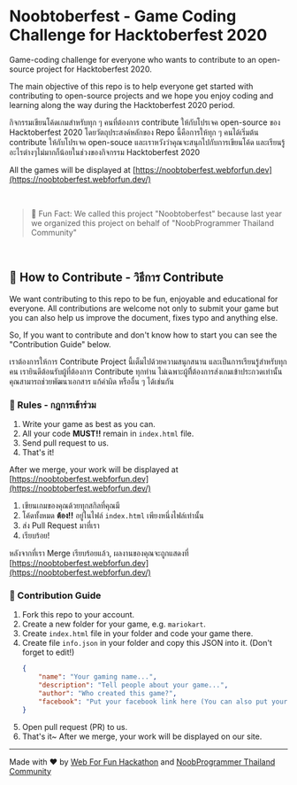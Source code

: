 # Noobtoberfest - Game Coding Challenge for Hacktoberfest 2020
Game-coding challenge for everyone who wants to contribute to an open-source project for Hacktoberfest 2020.

The main objective of this repo is to help everyone get started with contributing to open-source projects and we hope you enjoy coding and learning along the way during the Hacktoberfest 2020 period.

กิจกรรมเขียนโค้ดเกมสำหรับทุก ๆ คนที่ต้องการ contribute ให้กับโปรเจค open-source ของ Hacktoberfest 2020 โดยวัตถุประสงค์หลักของ Repo นี้คือการให้ทุก ๆ คนได้เริ่มต้น contribute ให้กับโปรเจค open-souce และเราหวังว่าคุณจะสนุกไปกับการเขียนโค้ด และเรียนรู้อะไรต่างๆไม่มากก็น้อยในช่วงของกิจกรรม Hacktoberfest 2020

All the games will be displayed at [https://noobtoberfest.webforfun.dev](https://noobtoberfest.webforfun.dev/)

&nbsp;
> 🤪 Fun Fact: We called this project "Noobtoberfest" because last year we organized this project on behalf of "NoobProgrammer Thailand Community"

&nbsp;
## 🤝 How to Contribute - วิธีการ Contribute
We want contributing to this repo to be fun, enjoyable and educational for everyone. All contributions are welcome not only to submit your game but you can also help us improve the document, fixes typo and anything else.

So, If you want to contribute and don't know how to start you can see the "Contribution Guide" below.

เราต้องการให้การ Contribute Project นี้เต็มไปด้วยความสนุกสนาน และเป็นการเรียนรู้สำหรับทุกคน เรายินดีต้อนรับผู้ที่ต้องการ Contribute ทุกท่าน ไม่เฉพาะผู้ที่ิต้องการส่งเกมเข้าประกวดเท่านั้น คุณสามารถช่วยพัฒนาเอกสาร แก้คำผิด หรืออื่น ๆ ได้เช่นกัน

### 📝 Rules - กฎการเข้าร่วม

1. Write your game as best as you can.
2. All your code **MUST!!** remain in `index.html` file.
3. Send pull request to us.
4. That's it!

After we merge, your work will be displayed at [https://noobtoberfest.webforfun.dev](https://noobtoberfest.webforfun.dev/)

1. เขียนเกมของคุณด้วยทุกสกิลที่คุณมี
2. โค้ดทั้งหมด **ต้อง!!** อยู่ในไฟล์ `index.html` เพียงหนึ่งไฟล์เท่านั้น
3. ส่ง Pull Request มาที่เรา
4. เรียบร้อย!

หลังจากที่เรา Merge เรียบร้อยแล้ว, ผลงานของคุณจะถูกแสดงที่ [https://noobtoberfest.webforfun.dev](https://noobtoberfest.webforfun.dev/)

### 🤖 ‍Contribution Guide
1. Fork this repo to your account.
2. Create a new folder for your game, e.g. `mariokart`.
3. Create `index.html` file in your folder and code your game there.
4. Create file `info.json` in your folder and copy this JSON into it. (Don't forget to edit!)
	```json
	{
		"name": "Your gaming name...",
		"description": "Tell people about your game...",
		"author": "Who created this game?",
		"facebook": "Put your facebook link here (You can also put your website or Github link instead)"
	}
	```
5. Open pull request (PR) to us.
6. That's it~ After we merge, your work will be displayed on our site.

---

Made with ❤️ by [Web For Fun Hackathon](https://webforfun.dev/) and [NoobProgrammer Thailand Community](https://www.facebook.com/groups/noobprogrammer/)
